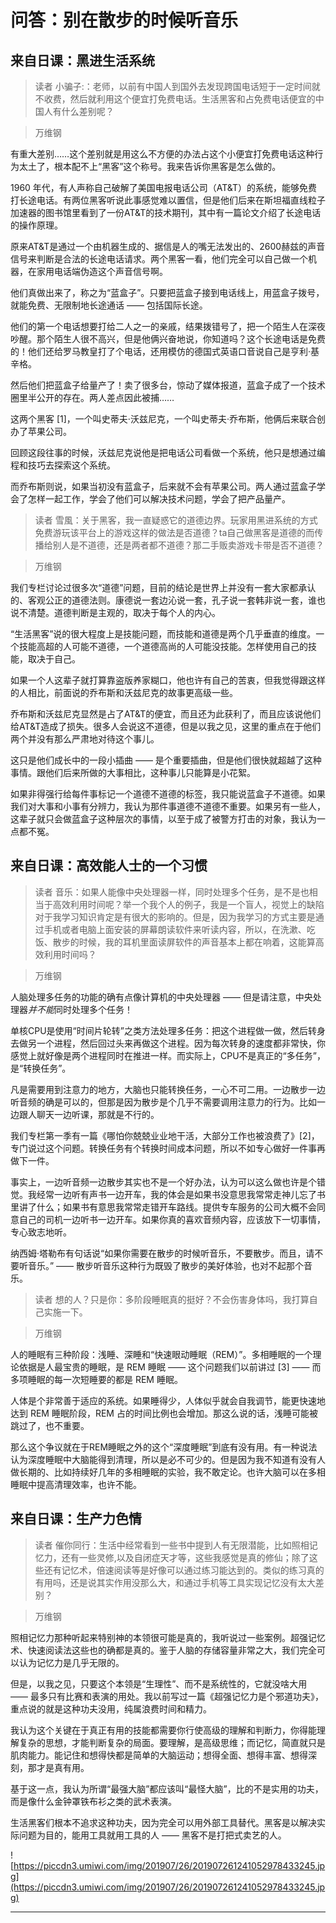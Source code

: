 # 问答：别在散步的时候听音乐

## 来自日课：黑进生活系统

> 读者 小骗子:：老师，以前有中国人到国外去发现跨国电话短于一定时间就不收费，然后就利用这个便宜打免费电话。生活黑客和占免费电话便宜的中国人有什么差别呢？

> 万维钢

有重大差别……这个差别就是用这么不方便的办法占这个小便宜打免费电话这种行为太土了，根本配不上“黑客”这个称号。我来告诉你黑客是怎么做的。

1960 年代，有人声称自己破解了美国电报电话公司（AT&T）的系统，能够免费打长途电话。有两位黑客听说此事感觉难以置信，但是他们后来在斯坦福直线粒子加速器的图书馆里看到了一份AT&T的技术期刊，其中有一篇论文介绍了长途电话的操作原理。

原来AT&T是通过一个由机器生成的、据信是人的嘴无法发出的、2600赫兹的声音信号来判断是合法的长途电话请求。两个黑客一看，他们完全可以自己做一个机器，在家用电话端伪造这个声音信号啊。

他们真做出来了，称之为“蓝盒子”。只要把蓝盒子接到电话线上，用蓝盒子拨号，就能免费、无限制地长途通话 —— 包括国际长途。

他们的第一个电话想要打给二人之一的亲戚，结果拨错号了，把一个陌生人在深夜吵醒。那个陌生人很不高兴，但是他俩兴奋地说，你知道吗？这个长途电话是免费的！他们还给罗马教皇打了个电话，还用模仿的德国式英语口音说自己是亨利·基辛格。

然后他们把蓝盒子给量产了！卖了很多台，惊动了媒体报道，蓝盒子成了一个技术圈里半公开的存在。两人差点因此被捕……

这两个黑客 [1]，一个叫史蒂夫·沃兹尼克，一个叫史蒂夫·乔布斯，他俩后来联合创办了苹果公司。

回顾这段往事的时候，沃兹尼克说他是把电话公司看做一个系统，他只是想通过编程和技巧去探索这个系统。

而乔布斯则说，如果当初没有蓝盒子，后来就不会有苹果公司。两人通过蓝盒子学会了怎样一起工作，学会了他们可以解决技术问题，学会了把产品量产。

> 读者 雪風：关于黑客，我一直疑惑它的道德边界。玩家用黑进系统的方式免费游玩该平台上的游戏这样的做法是否道德？ta自己做黑客是道德的而传播给别人是不道德，还是两者都不道德？那二手贩卖游戏卡带是否不道德？

> 万维钢

我们专栏讨论过很多次“道德”问题，目前的结论是世界上并没有一套大家都承认的、客观公正的道德法则。康德说一套边沁说一套，孔子说一套韩非说一套，谁也说不清楚。道德判断是主观的，取决于每个人的内心。

“生活黑客”说的很大程度上是技能问题，而技能和道德是两个几乎垂直的维度。一个技能高超的人可能不道德，一个道德高尚的人可能没技能。怎样使用自己的技能，取决于自己。

如果一个人这辈子就打算靠盗版养家糊口，他也许有自己的苦衷，但我觉得跟这样的人相比，前面说的乔布斯和沃兹尼克的故事更高级一些。

乔布斯和沃兹尼克显然是占了AT&T的便宜，而且还为此获利了，而且应该说他们给AT&T造成了损失。很多人会说这不道德，但是以我之见，这里的重点在于他们两个并没有那么严肃地对待这个事儿。

这只是他们成长中的一段小插曲 —— 是个重要插曲，但是他们很快就超越了这种事情。跟他们后来所做的大事相比，这种事儿只能算是小花絮。

如果非得强行给每件事标记一个道德不道德的标签，我只能说蓝盒子不道德。如果我们对大事和小事有分辨力，我认为那件事道德不道德不重要。如果另有一些人，这辈子就只会做蓝盒子这种层次的事情，以至于成了被警方打击的对象，我认为一点都不冤。

## 来自日课：高效能人士的一个习惯

> 读者 音乐：如果人能像中央处理器一样，同时处理多个任务，是不是也相当于高效利用时间呢？举一个我个人的例子，我是一个盲人，视觉上的缺陷对于我学习知识肯定是有很大的影响的。但是，因为我学习的方式主要是通过手机或者电脑上面安装的屏幕朗读软件来听读内容，所以，在洗漱、吃饭、散步的时候，我的耳机里面读屏软件的声音基本上都在响着，这能算高效利用时间吗？

> 万维钢

人脑处理多任务的功能的确有点像计算机的中央处理器 —— 但是请注意，中央处理器*并不能*同时处理多个任务！

单核CPU是使用“时间片轮转”之类方法处理多任务：把这个进程做一做，然后转身去做另一个进程，然后回过头来再做这个进程。因为每次转身的速度都非常快，你感觉上就好像是两个进程同时在推进一样。而实际上，CPU不是真正的“多任务”，是“转换任务”。

凡是需要用到注意力的地方，大脑也只能转换任务，一心不可二用。一边散步一边听音频的确是可以的，但那是因为散步是个几乎不需要调用注意力的行为。比如一边跟人聊天一边听课，那就是不行的。

我们专栏第一季有一篇《哪怕你兢兢业业地干活，大部分工作也被浪费了》[2]，专门说过这个问题。转换任务有个转换时间成本问题，所以不如专心做好一件事再做下一件。

事实上，一边听音频一边散步其实也不是一个好办法，认为可以这么做也许是个错觉。我经常一边听有声书一边开车，我的体会是如果书没意思我常常走神儿忘了书里讲了什么；如果书有意思我常常走错开车路线。提供专车服务的公司大概不会同意自己的司机一边听书一边开车。如果你真的喜欢音频内容，应该放下一切事情，专心致志地听。

纳西姆·塔勒布有句话说“如果你需要在散步的时候听音乐，不要散步。而且，请不要听音乐。” —— 散步听音乐这种行为既毁了散步的美好体验，也对不起那个音乐。

> 读者 想的人？只是你：多阶段睡眠真的挺好？不会伤害身体吗，我打算自己实施一下。

> 万维钢

人的睡眠有三种阶段：浅睡、深睡和“快速眼动睡眠（REM）”。多相睡眠的一个理论依据是人最宝贵的睡眠，是 REM 睡眠 —— 这个问题我们以前讲过 [3] —— 而多项睡眠的每一次短睡要的都是 REM 睡眠。

人体是个非常善于适应的系统。如果睡得少，人体似乎就会自我调节，能更快速地达到 REM 睡眠阶段，REM 占的时间比例也会增加。那这么说的话，浅睡可能被跳过了，也不重要。

那么这个争议就在于REM睡眠之外的这个“深度睡眠”到底有没有用。有一种说法认为深度睡眠中大脑能得到清理，所以是必不可少的。但是因为我不知道有没有人做长期的、比如持续好几年的多相睡眠的实验，我不敢定论。也许大脑可以在多相睡眠中提高清理效率，也许不能。

## 来自日课：生产力色情

> 读者 催你同行：生活中经常看到一些书中提到人有无限潜能，比如照相记忆力，还有一些灵修,以及自闭症天才等，这些我感觉是真的修仙；除了这些还有记忆术，倍速阅读等是好像可以通过练习能达到的。类似的练习真的有用吗，还是说其实作用没那么大，和通过手机等工具实现记忆没有太大差别？

> 万维钢

照相记忆力那种听起来特别神的本领很可能是真的，我听说过一些案例。超强记忆术、快速阅读法这些也的确都是真的。鉴于人脑的存储容量非常之大，我们完全可以认为记忆力是几乎无限的。

但是，以我之见，只要这个本领是“生理性”、而不是系统性的，它就没啥大用 —— 最多只有比赛和表演的用处。我以前写过一篇《超强记忆力是个邪道功夫》，重点说的就是这种功夫没用，纯属浪费时间和精力。

我认为这个关键在于真正有用的技能都需要你行使高级的理解和判断力，你得能理解复杂的思想，才能判断复杂的局面。要理解，是高级思维；而记忆，简直就只是肌肉能力。能记住和想得快都是简单的大脑运动；想得全面、想得丰富、想得深刻，那才是真有用。

基于这一点，我认为所谓“最强大脑”都应该叫“最怪大脑”，比的不是实用的功夫，而是像什么金钟罩铁布衫之类的武术表演。

生活黑客们根本不追求这种功夫，因为完全可以用外部工具替代。黑客是以解决实际问题为目的，能用工具就用工具的人 —— 黑客不是打把式卖艺的人。

![https://piccdn3.umiwi.com/img/201907/26/201907261241052978433245.jpg](https://piccdn3.umiwi.com/img/201907/26/201907261241052978433245.jpg)

---
